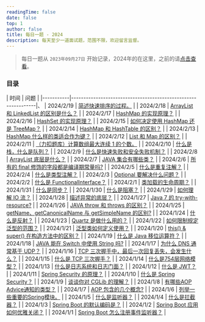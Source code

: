 ```yaml
---
readingTime: false
date: false
top: 1
author: false
title: 每日一题 - 2024
description: 每天至少一道面试题，范围不限，欢迎留言监督。
---
```


> 每日一题从 `2023年09月27日` 开始记录，2024年的在这里，之前的请[点击查看](../index.md)。

### 目录

| 时间        | 问题                                                            |
|-----------|---------------------------------------------------------------|、
| 2024/2/19 | [简述快速排序的过程。](./2.md#_2-19)                                  |
| 2024/2/18 | [ArrayList 和 LinkedList 的区别是什么？](./2.md#_2-18)                |
| 2024/2/17 | [HashMap 的实现原理？](./2.md#_2-17)                                |
| 2024/2/16 | [HashSet 的实现原理？](./2.md#_2-16)                                |
| 2024/2/15 | [如何决定使用 HashMap 还是 TreeMap？](./2.md#_2-15)                    |
| 2024/2/14 | [HashMap 和 HashTable 的区别？](./2.md#_2-14)                      |
| 2024/2/13 | [HashMap 什么样的类适合作为键？](./2.md#_2-13)                           |
| 2024/2/12 | [List 和 Map 的区别？](./2.md#_2-12)                               |
| 2024/2/11 | [（力扣题库）计算数组最大连续 1 的个数。](./2.md#_2-11)                         |
| 2024/2/10 | [什么是栈，什么是队列？](./2.md#_2-10)                                   |
| 2024/2/9  | [什么是快速失败和安全失败机制？](./2.md#_2-9)                                |
| 2024/2/8  | [ArrayList 底层是什么？](./2.md#_2-8)                               |
| 2024/2/7  | [JAVA 集合有哪些类？](./2.md#_2-7)                                   |
| 2024/2/6  | [所有的 final 修饰的字段都是编译期常量吗?](./2.md#_2-6)                       |
| 2024/2/5  | [什么是重复注解？](./2.md#_2-5)                                       |
| 2024/2/4  | [什么是类型注解？](./2.md#_2-4)                                       |
| 2024/2/3  | [Optional 要解决什么问题？](./2.md#_2-3)                              |
| 2024/2/2  | [什么是 FunctionalInterface？](./2.md#_2-2)                       |
| 2024/2/1  | [类加载的生命周期？](./2.md#_2-1)                                      |
| 2024/1/31 | [什么是同步？](./1.md#_1-31)                                        |
| 2024/1/30 | [什么是阻塞？](./1.md#_1-30)                                        |
| 2024/1/29 | [如何理解 IO 流？](./1.md#_1-29)                                    |
| 2024/1/28 | [描述异常的底层？](./1.md#_1-28)                                      |
| 2024/1/27 | [Java 7 的 try-with-resource?](./1.md#_1-27)                   |
| 2024/1/26 | [JAVA throw 和 throws 的区别？](./1.md#_1-26)                      |
| 2024/1/25 | [getName、getCanonicalName 与 getSimpleName 的区别?](./1.md#_1-25) |
| 2024/1/24 | [什么是反射？](./1.md#_1-24)                                        |
| 2024/1/23 | [Quartz 是做什么用的？](./1.md#_1-23)                                |
| 2024/1/22 | [如何限制规定泛型的范围？](./1.md#_1-22)                                  |
| 2024/1/21 | [泛型类如何定义使用？](./1.md#_1-21)                                    |
| 2024/1/20 | [this() & super() 在构造方法中的区别？](./1.md#_1-20)                   |
| 2024/1/19 | [什么是 Java 移位运算符？](./1.md#_1-19)                               |
| 2024/1/18 | [JAVA 能在 Switch 中使用 String 吗?](./1.md#_1-18)                  |
| 2024/1/17 | [为什么 DNS 通常基于 UDP？](./1.md#_1-17)                             |
| 2024/1/16 | [TCP 三次握手中，最后一次回复丢失，会发生什么？](./1.md#_1-16)                     |
| 2024/1/15 | [什么是 TCP 三次握手？](./1.md#_1-15)                                 |
| 2024/1/14 | [什么是754层网络模型？](./1.md#_1-14)                                  |
| 2024/1/13 | [什么是日志系统和日志门面？](./1.md#_1-13)                                 |
| 2024/1/12 | [什么是 JWT？](./1.md#_1-12)                                      |
| 2024/1/11 | [Spring Security 的原理？](./1.md#_1-11)                          |
| 2024/1/10 | [什么是 Spring Security？](./1.md#_1-10)                          |
| 2024/1/9  | [谈谈你对 CGLib 的理解？](./1.md#_1-9)                                |
| 2024/1/8  | [有哪些AOP Advice通知的类型？](./1.md#_1-8)                            |
| 2024/1/7  | [AOP 包含的几个概念?](./1.md#_1-7)                                   |
| 2024/1/6  | [列举一些重要的Spring模块。](./1.md#_1-6)                               |
| 2024/1/5  | [什么是监听器？](./1.md#_1-5)                                        |
| 2024/1/4  | [什么是拦截器？](./1.md#_1-4)                                        |
| 2024/1/3  | [Spring Boot 的默认编码是？](./1.md#_1-3)                            |
| 2024/1/2  | [Spring Boot 应用如何优雅关闭？](./1.md#_1-2)                          |
| 2024/1/1  | [Spring Boot 怎么注册事件监听器？](./1.md#_1-1)                         |